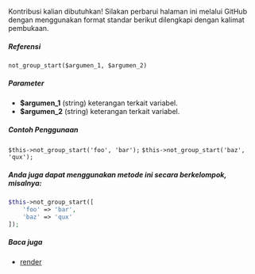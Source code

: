 Kontribusi kalian dibutuhkan!
Silakan perbarui halaman ini melalui GitHub dengan menggunakan format standar berikut dilengkapi dengan kalimat pembukaan.

##### Referensi

`not_group_start($argumen_1, $argumen_2)`

##### Parameter
* **$argumen_1** (string) keterangan terkait variabel.
* **$argumen_2** (string) keterangan terkait variabel.

##### Contoh Penggunaan
`$this->not_group_start('foo', 'bar');`
`$this->not_group_start('baz', 'qux');`


##### Anda juga dapat menggunakan metode ini secara berkelompok, misalnya:
```php
$this->not_group_start([
    'foo' => 'bar',
    'baz' => 'qux'
]);
```

##### Baca juga
* [render](./render)
